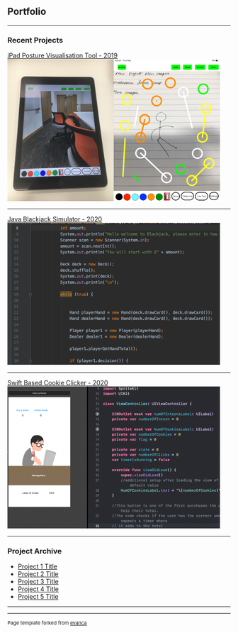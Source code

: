 ## Portfolio

---

### Recent Projects

[iPad Posture Visualisation Tool - 2019](pdf/Dissertation.pdf)
<img src="images/app.png?raw=true"/>

---
[Java Blackjack Simulator - 2020 ](https://github.com/AlexW555/Blackjack-simulator)
<img src="images/java.png?raw=true"/>

---
[Swift Based Cookie Clicker - 2020](http://example.com/)
<img src="images/swift.png?raw=true"/>

---

### Project Archive

- [Project 1 Title](http://example.com/)
- [Project 2 Title](http://example.com/)
- [Project 3 Title](http://example.com/)
- [Project 4 Title](http://example.com/)
- [Project 5 Title](http://example.com/)

---




---
<p style="font-size:11px">Page template forked from <a href="https://github.com/evanca/quick-portfolio">evanca</a></p>
<!-- Remove above link if you don't want to attibute -->

